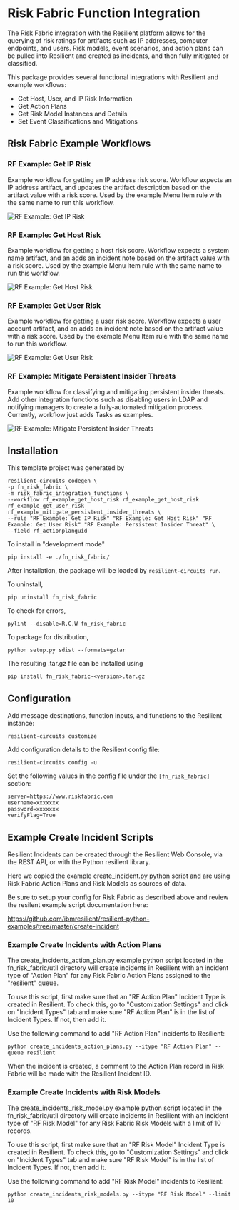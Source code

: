 # Risk Fabric Function Integration

The Risk Fabric integration with the Resilient platform allows for the querying of risk ratings for artifacts such as IP addresses, computer endpoints, and users. Risk models, event scenarios, and action plans can be pulled into Resilient and created as incidents, and then fully mitigated or classified.

This package provides several functional integrations with Resilient and example workflows:
* Get Host, User, and IP Risk Information
* Get Action Plans
* Get Risk Model Instances and Details
* Set Event Classifications and Mitigations


## Risk Fabric Example Workflows

### RF Example: Get IP Risk
Example workflow for getting an IP address risk score. Workflow expects an IP address
artifact, and updates the artifact description based on the artifact value with a risk score.
Used by the example Menu Item rule with the same name to run this workflow.

![RF Example: Get IP Risk](./screenshots/rf-example-get-ip-risk.png)

### RF Example: Get Host Risk
Example workflow for getting a host risk score. Workflow expects a system name artifact,
and an adds an incident note based on the artifact value with a risk score. 
Used by the example Menu Item rule with the same name to run this workflow.

![RF Example: Get Host Risk](./screenshots/rf-example-get-host-risk.png)

### RF Example: Get User Risk
Example workflow for getting a user risk score. Workflow expects a user account artifact,
and an adds an incident note based on the artifact value with a risk score.
Used by the example Menu Item rule with the same name to run this workflow.

![RF Example: Get User Risk](./screenshots/rf-example-get-user-risk.png)

### RF Example: Mitigate Persistent Insider Threats
Example workflow for classifying and mitigating persistent insider threats. Add other
integration functions such as disabling users in LDAP and notifying managers to create a
fully-automated mitigation process. Currently, workflow just adds Tasks as examples.

![RF Example: Mitigate Persistent Insider Threats](./screenshots/rf-example-mitigate-persistent-insider-threats.png)


## Installation

This template project was generated by

    resilient-circuits codegen \
	-p fn_risk_fabric \
	-m risk_fabric_integration_functions \
	--workflow rf_example_get_host_risk rf_example_get_host_risk rf_example_get_user_risk rf_example_mitigate_persistent_insider_threats \
	--rule "RF Example: Get IP Risk" "RF Example: Get Host Risk" "RF Example: Get User Risk" "RF Example: Persistent Insider Threat" \
	--field rf_actionplanguid


To install in "development mode"

    pip install -e ./fn_risk_fabric/

After installation, the package will be loaded by `resilient-circuits run`.


To uninstall,

    pip uninstall fn_risk_fabric

To check for errors,

    pylint --disable=R,C,W fn_risk_fabric

To package for distribution,

    python setup.py sdist --formats=gztar

The resulting .tar.gz file can be installed using

    pip install fn_risk_fabric-<version>.tar.gz

## Configuration

Add message destinations, function inputs, and functions to the Resilient instance:

    resilient-circuits customize

Add configuration details to the Resilient config file:

    resilient-circuits config -u

Set the following values in the config file under the `[fn_risk_fabric]` section:

    server=https://www.riskfabric.com
    username=xxxxxxx
    password=xxxxxxx
    verifyFlag=True


## Example Create Incident Scripts

Resilient Incidents can be created through the Resilient Web Console, via the REST API, or with the Python resilient library. 

Here we copied the example create_incident.py python script and are using Risk Fabric Action Plans and Risk Models as sources of data.

Be sure to setup your config for Risk Fabric as described above and review the resilent example script documentation here:

https://github.com/ibmresilient/resilient-python-examples/tree/master/create-incident

### Example Create Incidents with Action Plans

The create_incidents_action_plan.py example python script located in the fn_risk_fabric/util directory will create incidents in Resilient with an incident type of "Action Plan" for any Risk Fabric Action Plans assigned to the "resilient" queue. 
 
To use this script, first make sure that an "RF Action Plan" Incident Type is created in Resilient.  To check this, go to "Customization Settings" and click on "Incident Types" tab and make sure "RF Action Plan" is in the list of Incident Types.  If not, then add it.

Use the following command to add "RF Action Plan" incidents to Resilient:

    python create_incidents_action_plans.py --itype "RF Action Plan" --queue resilient

When the incident is created, a comment to the Action Plan record in Risk Fabric will be made with the Resilient Incident ID.

### Example Create Incidents with Risk Models

The create_incidents_risk_model.py example python script located in the fn_risk_fabric/util directory will create incidents in Resilient with an incident type of "RF Risk Model" for any Risk Fabric Risk Models with a limit of 10 records.
 
To use this script, first make sure that an "RF Risk Model" Incident Type is created in Resilient.  To check this, go to "Customization Settings" and click on "Incident Types" tab and make sure "RF Risk Model" is in the list of Incident Types.  If not, then add it.

Use the following command to add "RF Risk Model" incidents to Resilient:

    python create_incidents_risk_models.py --itype "RF Risk Model" --limit 10
